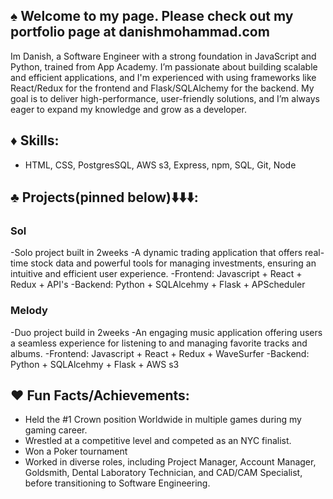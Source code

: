 ## ♠️ Welcome to my page. Please check out my portfolio page at danishmohammad.com 

Im Danish, a Software Engineer with a strong foundation in JavaScript and Python, trained from App Academy. I’m passionate about building scalable and efficient applications, and I'm experienced with using frameworks like React/Redux for the frontend and Flask/SQLAlchemy for the backend. My goal is to deliver high-performance, user-friendly solutions, and I’m always eager to expand my knowledge and grow as a developer.

## ♦️ Skills: 
- HTML, CSS, PostgresSQL, AWS s3, Express, npm, SQL, Git, Node 

## ♣️ Projects(pinned below)⬇️⬇️⬇️:
### Sol
-Solo project built in 2weeks
-A dynamic trading application that offers real-time stock data and powerful tools for managing investments, ensuring an intuitive and efficient user experience.
-Frontend: Javascript + React + Redux + API's
-Backend: Python + SQLAlcehmy + Flask + APScheduler
### Melody
-Duo project build in 2weeks 
-An engaging music application offering users a seamless experience for listening to and managing favorite tracks and albums.
-Frontend: Javascript + React + Redux + WaveSurfer
-Backend: Python + SQLAlcehmy + Flask + AWS s3



## ♥️ Fun Facts/Achievements:
- Held the #1 Crown position Worldwide in multiple games during my gaming career.
- Wrestled at a competitive level and competed as an NYC finalist.
- Won a Poker tournament 
- Worked in diverse roles, including Project Manager, Account Manager, Goldsmith, Dental Laboratory Technician, and CAD/CAM Specialist, before transitioning to Software Engineering.

